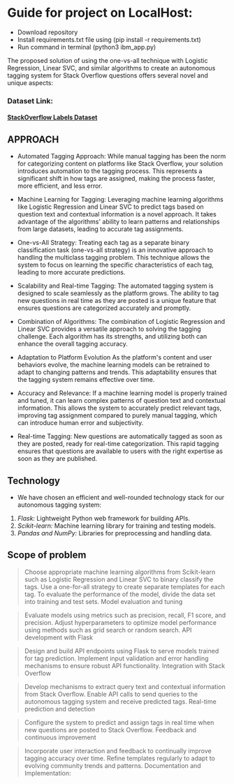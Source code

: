 # Guide for project on LocalHost:
- Download repository
- Install requirements.txt file using (pip install -r requirements.txt)
- Run command in terminal (python3 ibm_app.py)

The proposed solution of using the one-vs-all technique with Logistic Regression, Linear SVC, and similar algorithms to create an autonomous tagging system for Stack Overflow questions offers several novel and unique aspects:
### Dataset Link: 
#### [StackOverflow Labels Dataset](https://www.kaggle.com/datasets/stackoverflow/stacksample)
## APPROACH
- Automated Tagging Approach:
   While manual tagging has been the norm for categorizing content on platforms like Stack Overflow, your solution introduces automation to the tagging process. This represents a significant shift in how tags are assigned, making the process faster, more efficient, and less error.

- Machine Learning for Tagging:
   Leveraging machine learning algorithms like Logistic Regression and Linear SVC to predict tags based on question text and contextual information is a novel approach. It takes advantage of the algorithms' ability to learn patterns and relationships from large datasets, leading to accurate tag assignments.

-  One-vs-All Strategy:
   Treating each tag as a separate binary classification task (one-vs-all strategy) is an innovative approach to handling the multiclass tagging problem. This technique allows the system to focus on learning the specific characteristics of each tag, leading to more accurate predictions.

-  Scalability and Real-time Tagging:
   The automated tagging system is designed to scale seamlessly as the platform grows. The ability to tag new questions in real time as they are posted is a unique feature that ensures questions are categorized accurately and promptly.


- Combination of Algorithms:
   The combination of Logistic Regression and Linear SVC provides a versatile approach to solving the tagging challenge. Each algorithm has its strengths, and utilizing both can enhance the overall tagging accuracy.

- Adaptation to Platform Evolution
 As the platform's content and user behaviors evolve, the machine learning models can be retrained to adapt to changing patterns and trends. This   adaptability ensures that the tagging system remains effective over time.

- Accuracy and Relevance:
 If a machine learning model is properly trained and tuned, it can learn complex patterns of question text and contextual information. This allows the system to accurately predict relevant tags, improving tag assignment compared to purely manual tagging, which can introduce human error and subjectivity. 

- Real-time Tagging: 
 New questions are automatically tagged as soon as they are posted, ready for real-time categorization. This rapid tagging ensures that questions are available to users with the right expertise as soon as they are published. 



## Technology
-  We have chosen an efficient and well-rounded technology stack for our autonomous tagging system:

1. *Flask:* Lightweight Python web framework for building APIs.
2. *Scikit-learn:* Machine learning library for training and testing models.
3. *Pandas and NumPy:* Libraries for preprocessing and handling data.

## Scope of problem
 
 > Choose appropriate machine learning algorithms from Scikit-learn such as Logistic Regression and Linear SVC to binary classify the  tags. Use a one-for-all strategy to create separate templates for each tag. To evaluate the performance of the model, divide the data set into training and test sets. Model evaluation and tuning
 
>Evaluate models using metrics such as precision, recall, F1 score, and precision. Adjust hyperparameters to optimize model performance using methods such as grid search or random search. API development with Flask
 
 >Design and build API endpoints using Flask to serve models trained  for tag prediction.  Implement input validation and error handling mechanisms to ensure robust API functionality.  Integration with Stack Overflow
 
 > Develop mechanisms to extract query text and contextual information from Stack Overflow. Enable API calls to send queries to the autonomous tagging system and receive predicted tags.  Real-time prediction and detection 
 
 > Configure the system to predict and assign tags in real time when new questions are posted to Stack Overflow.  Feedback and continuous improvement
 
 > Incorporate user interaction and feedback to continually improve  tagging accuracy over time. Refine templates regularly to adapt to evolving community trends and patterns. Documentation and Implementation: 

